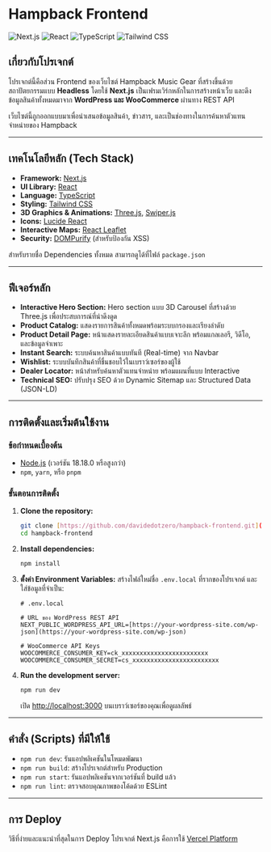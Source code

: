 # Hampback Frontend

![Next.js](https://img.shields.io/badge/Next.js-15.3.4-black?style=for-the-badge&logo=next.js) ![React](https://img.shields.io/badge/React-19-blue?style=for-the-badge&logo=react) ![TypeScript](https://img.shields.io/badge/TypeScript-5-blue?style=for-the-badge&logo=typescript) ![Tailwind CSS](https://img.shields.io/badge/Tailwind_CSS-4-cyan?style=for-the-badge&logo=tailwind-css)

## เกี่ยวกับโปรเจกต์

โปรเจกต์นี้คือส่วน Frontend ของเว็บไซต์ Hampback Music Gear ที่สร้างขึ้นด้วยสถาปัตยกรรมแบบ **Headless** โดยใช้ **Next.js** เป็นเฟรมเวิร์กหลักในการสร้างหน้าเว็บ และดึงข้อมูลสินค้าทั้งหมดมาจาก **WordPress และ WooCommerce** ผ่านทาง REST API

เว็บไซต์นี้ถูกออกแบบมาเพื่อนำเสนอข้อมูลสินค้า, ข่าวสาร, และเป็นช่องทางในการค้นหาตัวแทนจำหน่ายของ Hampback

---

## เทคโนโลยีหลัก (Tech Stack)

* **Framework:** [Next.js](https://nextjs.org/)
* **UI Library:** [React](https://react.dev/)
* **Language:** [TypeScript](https://www.typescriptlang.org/)
* **Styling:** [Tailwind CSS](https://tailwindcss.com/)
* **3D Graphics & Animations:** [Three.js](https://threejs.org/), [Swiper.js](https://swiperjs.com/)
* **Icons:** [Lucide React](https://lucide.dev/)
* **Interactive Maps:** [React Leaflet](https://react-leaflet.js.org/)
* **Security:** [DOMPurify](https://github.com/cure53/DOMPurify) (สำหรับป้องกัน XSS)

สำหรับรายชื่อ Dependencies ทั้งหมด สามารถดูได้ที่ไฟล์ `package.json`

---

## ฟีเจอร์หลัก

* **Interactive Hero Section:** Hero section แบบ 3D Carousel ที่สร้างด้วย Three.js เพื่อประสบการณ์ที่น่าดึงดูด
* **Product Catalog:** แสดงรายการสินค้าทั้งหมดพร้อมระบบกรองและเรียงลำดับ
* **Product Detail Page:** หน้าแสดงรายละเอียดสินค้าแบบเจาะลึก พร้อมแกลเลอรี, วิดีโอ, และข้อมูลจำเพาะ
* **Instant Search:** ระบบค้นหาสินค้าแบบทันที (Real-time) จาก Navbar
* **Wishlist:** ระบบบันทึกสินค้าที่ชื่นชอบไว้ในเบราว์เซอร์ของผู้ใช้
* **Dealer Locator:** หน้าสำหรับค้นหาตัวแทนจำหน่าย พร้อมแผนที่แบบ Interactive
* **Technical SEO:** ปรับปรุง SEO ด้วย Dynamic Sitemap และ Structured Data (JSON-LD)

---

## การติดตั้งและเริ่มต้นใช้งาน

### ข้อกำหนดเบื้องต้น

* [Node.js](https://nodejs.org/) (เวอร์ชัน 18.18.0 หรือสูงกว่า)
* `npm`, `yarn`, หรือ `pnpm`

### ขั้นตอนการติดตั้ง

1.  **Clone the repository:**
    ```bash
    git clone [https://github.com/davidedotzero/hampback-frontend.git](https://github.com/davidedotzero/hampback-frontend.git)
    cd hampback-frontend
    ```

2.  **Install dependencies:**
    ```bash
    npm install
    ```

3.  **ตั้งค่า Environment Variables:**
    สร้างไฟล์ใหม่ชื่อ `.env.local` ที่รากของโปรเจกต์ และใส่ข้อมูลที่จำเป็น:

    ```env
    # .env.local

    # URL ของ WordPress REST API
    NEXT_PUBLIC_WORDPRESS_API_URL=[https://your-wordpress-site.com/wp-json](https://your-wordpress-site.com/wp-json)

    # WooCommerce API Keys
    WOOCOMMERCE_CONSUMER_KEY=ck_xxxxxxxxxxxxxxxxxxxxxxxx
    WOOCOMMERCE_CONSUMER_SECRET=cs_xxxxxxxxxxxxxxxxxxxxxxxx
    ```

4.  **Run the development server:**
    ```bash
    npm run dev
    ```

    เปิด [http://localhost:3000](http://localhost:3000) บนเบราว์เซอร์ของคุณเพื่อดูผลลัพธ์

---

## คำสั่ง (Scripts) ที่มีให้ใช้

* `npm run dev`: รันแอปพลิเคชันในโหมดพัฒนา
* `npm run build`: สร้างโปรเจกต์สำหรับ Production
* `npm run start`: รันแอปพลิเคชันจากเวอร์ชันที่ build แล้ว
* `npm run lint`: ตรวจสอบคุณภาพของโค้ดด้วย ESLint

---

## การ Deploy

วิธีที่ง่ายและแนะนำที่สุดในการ Deploy โปรเจกต์ Next.js คือการใช้ [Vercel Platform](https://vercel.com/new)
